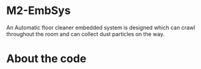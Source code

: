 # M2-EmbSys
An Automatic floor cleaner embedded system is designed which can crawl throughout the room and can collect dust particles on the way.

# About the code
[](https://api.codiga.io/project/31767/score/svg)
[](https://api.codiga.io/project/31767/status/svg)
